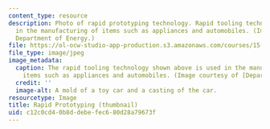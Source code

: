 ```yaml
---
content_type: resource
description: Photo of rapid prototyping technology. Rapid tooling technology is used
  in the manufacturing of items such as appliances and automobiles. (Image courtesy
  Department of Energy.)
file: https://ol-ocw-studio-app-production.s3.amazonaws.com/courses/15-792j-proseminar-in-manufacturing-fall-2005/c12c0cd40b8ddebefec680d28a79673f_15-792jf05-th.jpg
file_type: image/jpeg
image_metadata:
  caption: The rapid tooling technology shown above is used in the manufacturing of
    items such as appliances and automobiles. (Image courtesy of [Department of Energy](http://www.doedigitalarchive.doe.gov/).)
  credit: ''
  image-alt: A mold of a toy car and a casting of the car.
resourcetype: Image
title: Rapid Prototyping (thumbnail)
uid: c12c0cd4-0b8d-debe-fec6-80d28a79673f
---
```

